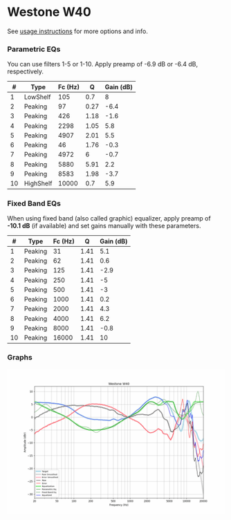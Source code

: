 # Westone W40
See [usage instructions](https://github.com/jaakkopasanen/AutoEq#usage) for more options and info.

### Parametric EQs
You can use filters 1-5 or 1-10. Apply preamp of -6.9 dB or -6.4 dB, respectively.

|   # | Type      |   Fc (Hz) |    Q |   Gain (dB) |
|-----|-----------|-----------|------|-------------|
|   1 | LowShelf  |       105 | 0.7  |         8   |
|   2 | Peaking   |        97 | 0.27 |        -6.4 |
|   3 | Peaking   |       426 | 1.18 |        -1.6 |
|   4 | Peaking   |      2298 | 1.05 |         5.8 |
|   5 | Peaking   |      4907 | 2.01 |         5.5 |
|   6 | Peaking   |        46 | 1.76 |        -0.3 |
|   7 | Peaking   |      4972 | 6    |        -0.7 |
|   8 | Peaking   |      5880 | 5.91 |         2.2 |
|   9 | Peaking   |      8583 | 1.98 |        -3.7 |
|  10 | HighShelf |     10000 | 0.7  |         5.9 |

### Fixed Band EQs
When using fixed band (also called graphic) equalizer, apply preamp of **-10.1 dB** (if available) and set gains manually with these parameters.

|   # | Type    |   Fc (Hz) |    Q |   Gain (dB) |
|-----|---------|-----------|------|-------------|
|   1 | Peaking |        31 | 1.41 |         5.1 |
|   2 | Peaking |        62 | 1.41 |         0.6 |
|   3 | Peaking |       125 | 1.41 |        -2.9 |
|   4 | Peaking |       250 | 1.41 |        -5   |
|   5 | Peaking |       500 | 1.41 |        -3   |
|   6 | Peaking |      1000 | 1.41 |         0.2 |
|   7 | Peaking |      2000 | 1.41 |         4.3 |
|   8 | Peaking |      4000 | 1.41 |         6.2 |
|   9 | Peaking |      8000 | 1.41 |        -0.8 |
|  10 | Peaking |     16000 | 1.41 |        10   |

### Graphs
![](./Westone%20W40.png)
